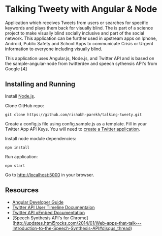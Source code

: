 Talking Tweety with Angular & Node
===================

Application which receives Tweets from users or searches for specific keywords and plays them back for visually blind.
The is part of a science project to make visually blind socially inclusive and part of the social network. 
This application can be further used in upstream apps on Iphone, Android, Public Safety and School Apps to communicate Crisis or Urgent information to everyone including visually blind. 

This application uses Angular.js, Node.js, and Twitter API and is based on the sample-angular-node from twitterdev and speech sythensis API's from Google [4]

Installing and Running
----

Install [Node.js](http://nodejs.org/).

Clone GitHub repo:

```
git clone https://github.com/rishabh-parekh/talking-tweety.git
```
Create a config.js file using config.sample.js as a template. Fill in your Twitter App API Keys. You will need to [create a Twitter application](https://apps.twitter.com/).

Install node module dependencies:

```
npm install 
```

Run application:

```
npm start
```

Go to [http://localhost:5000](http://localhost:5000) in your browser.




Resources
----
- [Angular Developer Guide](https://docs.angularjs.org/guide)
- [Twitter API User Timeline Documentaion](https://dev.twitter.com/docs/api/1.1/get/statuses/user_timeline)
- [Twitter API oEmbed Documentation](https://dev.twitter.com/docs/api/1/get/statuses/oembed)
- [Speech Synthesis API's for Chrome] (http://updates.html5rocks.com/2014/01/Web-apps-that-talk---Introduction-to-the-Speech-Synthesis-API#disqus_thread) 
